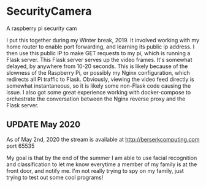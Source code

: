 # SecurityCamera
A raspberry pi security cam

I put this together during my Winter break, 2019. It involved working with my home router to enable port forwarding, and learning its public ip address.
I then use this public IP to make GET requests to my pi, which is running a Flask server. This Flask server serves up the video frames.
It's somewhat delayed, by anywhere from 10-20 seconds. This is likely because of the slowness of the Raspberry Pi, or possibly my Nginx configuration, which redirects all Pi traffic to Flask.
Obviously, viewing the video feed directly is somewhat instantaneous, so it is likely some non-Flask code causing the issue.
I also got some great experience working with docker-compose to orchestrate the conversation between the Nginx reverse proxy and the Flask server.

## UPDATE May 2020
As of May 2nd, 2020 the stream is available at http://berserkcomputing.com port 65535

My goal is that by the end of the summer I am able to use facial recognition and classification to let me know everytime a member of my family is at the front door, and notify me. I'm not really trying to spy on my family, just trying to test out some cool programs!
